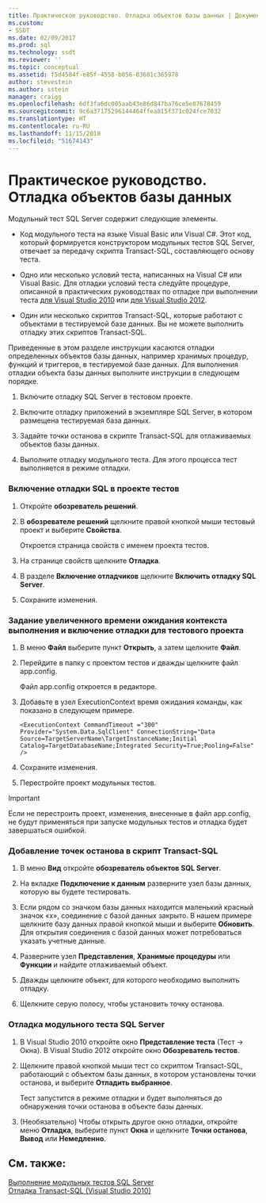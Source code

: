 ```yaml
---
title: Практическое руководство. Отладка объектов базы данных | Документация Майкрософт
ms.custom:
- SSDT
ms.date: 02/09/2017
ms.prod: sql
ms.technology: ssdt
ms.reviewer: ''
ms.topic: conceptual
ms.assetid: f5d4584f-e85f-4558-b056-83681c365978
author: stevestein
ms.author: sstein
manager: craigg
ms.openlocfilehash: 6df3fa6dc005aab43e86d847ba76ce5e87678459
ms.sourcegitcommit: 9c6a37175296144464ffea815f371c024fce7032
ms.translationtype: HT
ms.contentlocale: ru-RU
ms.lasthandoff: 11/15/2018
ms.locfileid: "51674143"
---
```

# <a name="how-to-debug-database-objects"></a>Практическое руководство. Отладка объектов базы данных
Модульный тест SQL Server содержит следующие элементы.  
  
-   Код модульного теста на языке Visual Basic или Visual C\#. Этот код, который формируется конструктором модульных тестов SQL Server, отвечает за передачу скрипта Transact\-SQL, составляющего основу теста.  
  
-   Одно или несколько условий теста, написанных на Visual C\# или Visual Basic. Для отладки условий теста следуйте процедуре, описанной в практических руководствах по отладке при выполнении теста [для Visual Studio 2010](https://msdn.microsoft.com/library/ms182484(VS.100).aspx) или [для Visual Studio 2012](https://msdn.microsoft.com/library/ms182484.aspx).  
  
-   Один или несколько скриптов Transact\-SQL, которые работают с объектами в тестируемой базе данных. Вы не можете выполнить отладку этих скриптов Transact\-SQL.  
  
Приведенные в этом разделе инструкции касаются отладки определенных объектов базы данных, например хранимых процедур, функций и триггеров, в тестируемой базе данных. Для выполнения отладки объекта базы данных выполните инструкции в следующем порядке.  
  
1.  Включите отладку SQL Server в тестовом проекте.  
  
2.  Включите отладку приложений в экземпляре SQL Server, в котором размещена тестируемая база данных.  
  
3.  Задайте точки останова в скрипте Transact\-SQL для отлаживаемых объектов базы данных.  
  
4.  Выполните отладку модульного теста. Для этого процесса тест выполняется в режиме отладки.  
  
### <a name="to-enable-sql-debugging-on-your-test-project"></a>Включение отладки SQL в проекте тестов  
  
1.  Откройте **обозреватель решений**.  
  
2.  В **обозревателе решений** щелкните правой кнопкой мыши тестовый проект и выберите **Свойства**.  
  
    Откроется страница свойств с именем проекта тестов.  
  
3.  На странице свойств щелкните **Отладка**.  
  
4.  В разделе **Включение отладчиков** щелкните **Включить отладку SQL Server**.  
  
5.  Сохраните изменения.  
  
### <a name="to-set-an-increased-execution-context-timeout-to-enable-debugging-for-your-test-project"></a>Задание увеличенного времени ожидания контекста выполнения и включение отладки для тестового проекта  
  
1.  В меню **Файл** выберите пункт **Открыть**, а затем щелкните **Файл**.  
  
2.  Перейдите в папку с проектом тестов и дважды щелкните файл app.config.  
  
    Файл app.config откроется в редакторе.  
  
3.  Добавьте в узел ExecutionContext время ожидания команды, как показано в следующем примере.  
  
    ```  
    <ExecutionContext CommandTimeout ="300" Provider="System.Data.SqlClient" ConnectionString="Data Source=TargetServerName\TargetInstanceName;Initial Catalog=TargetDatabaseName;Integrated Security=True;Pooling=False" />  
    ```  
  
4.  Сохраните изменения.  
  
5.  Перестройте проект модульных тестов.  
  
> [!IMPORTANT]  
> Если не перестроить проект, изменения, внесенные в файл app.config, не будут применяться при запуске модульных тестов и отладка будет завершаться ошибкой.  
  
### <a name="to-add-breakpoints-to-your-transact-sql-script"></a>Добавление точек останова в скрипт Transact\-SQL  
  
1.  В меню **Вид** откройте **обозреватель объектов SQL Server**.  
  
2.  На вкладке **Подключение к данным** разверните узел базы данных, которую вы будете тестировать.  
  
3.  Если рядом со значком базы данных находится маленький красный значок «x», соединение с базой данных закрыто. В нашем примере щелкните базу данных правой кнопкой мыши и выберите **Обновить**. Для открытия соединения с базой данных может потребоваться указать учетные данные.  
  
4.  Разверните узел **Представления**, **Хранимые процедуры** или **Функции** и найдите отлаживаемый объект.  
  
5.  Дважды щелкните объект, для которого необходимо выполнить отладку.  
  
6.  Щелкните серую полосу, чтобы установить точку останова.  
  
### <a name="to-debug-your-sql-server-unit-test"></a>Отладка модульного теста SQL Server  
  
1.  В Visual Studio 2010 откройте окно **Представление теста** (Тест -> Окна). В Visual Studio 2012 откройте окно **Обозреватель тестов**.  
  
2.  Щелкните правой кнопкой мыши тест со скриптом Transact\-SQL, работающий с объектом базы данных, в котором установлены точки останова, и выберите **Отладить выбранное**.  
  
    Тест запустится в режиме отладки и будет выполняться до обнаружения точки останова в объекте базы данных.  
  
3.  (Необязательно) Чтобы открыть другое окно отладки, откройте меню **Отладка**, выберите пункт **Окна** и щелкните **Точки останова**, **Вывод** или **Немедленно**.  
  
## <a name="see-also"></a>См. также:  
[Выполнение модульных тестов SQL Server](../ssdt/running-sql-server-unit-tests.md)  
[Отладка Transact-SQL (Visual Studio 2010)](https://go.microsoft.com/fwlink/?LinkId=163975)  
  
